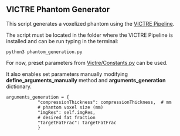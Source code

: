 ## VICTRE Phantom Generator

This script generates a voxelized phantom using the [VICTRE Pipeline](https://github.com/DIDSR/VICTRE_PIPELINE).

The script must be located in the folder where the VICTRE Pipeline is installed and can be run typing in the terminal:

```python3
python3 phantom_generation.py
```

For now, preset parameters from [Victre/Constants.py](https://github.com/DIDSR/VICTRE_PIPELINE/blob/main/Victre/Constants.py) can be used.

It also enables set parameters manually modifying **define_arguments_manually** method and **arguments_generation** dictionary.

```python3
arguments_generation = {
            "compressionThickness": compressionThickness,  # mm
            # phantom voxel size (mm)
            "imgRes": self.imgRes,
            # desired fat fraction
            "targetFatFrac": targetFatFrac
            }
```
